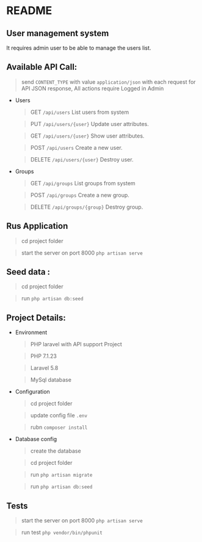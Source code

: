 # README

## User management system

It requires admin user to be able to manage the users list.

## Available API Call:

  > send `CONTENT_TYPE` with value `application/json` with each request for API JSON response, All actions require Logged in Admin

  * Users

    > GET `/api/users` List users from system

    > PUT `/api/users/{user}` Update user attributes.

    > GET `/api/users/{user}` Show user attributes.

    > POST `/api/users` Create a new user.

    > DELETE `/api/users/{user}` Destroy user.

  * Groups

    > GET `/api/groups` List groups from system

    > POST `/api/groups` Create a new group.

    > DELETE `/api/groups/{group}` Destroy group.


## Rus Application

  > cd project folder

  > start the server on port 8000 `php artisan serve`


## Seed data :

  > cd project folder

  > run `php artisan db:seed`


## Project Details:

* Environment

  > PHP laravel with API support Project

  > PHP 7.1.23

  > Laravel 5.8

  > MySql database


* Configuration

  > cd project folder

  > update config file `.env`

  > rubn `composer install`

* Database config

  > create the database

  > cd project folder

  > run `php artisan migrate`

  > run `php artisan db:seed`

## Tests

  > start the server on port 8000 `php artisan serve`

  > run test `php vendor/bin/phpunit`
